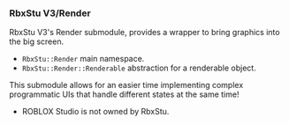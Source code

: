 ### RbxStu V3/Render

RbxStu V3's Render submodule, provides a wrapper to bring graphics into the big screen.

- `RbxStu::Render` main namespace.
- `RbxStu::Render::Renderable` abstraction for a renderable object.

This submodule allows for an easier time implementing complex programmatic UIs that handle different states at the same
time!

- ROBLOX Studio is not owned by RbxStu.